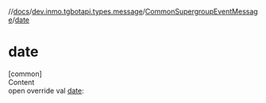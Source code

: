 //[docs](../../../index.md)/[dev.inmo.tgbotapi.types.message](../index.md)/[CommonSupergroupEventMessage](index.md)/[date](date.md)



# date  
[common]  
Content  
open override val [date](date.md):   



